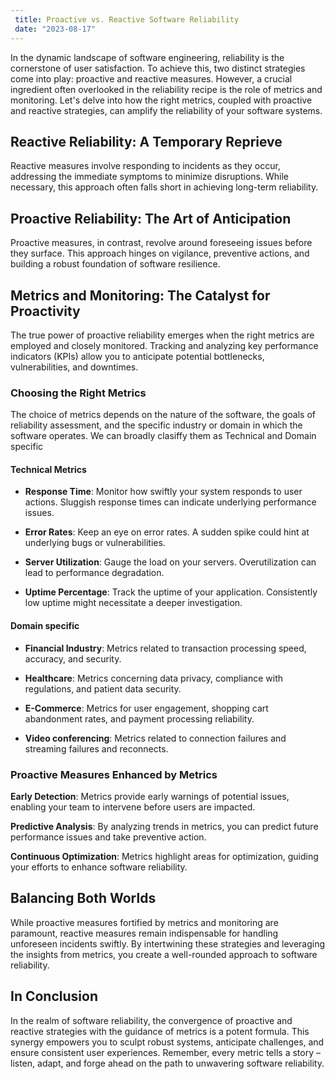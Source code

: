 ```yaml
---
 title: Proactive vs. Reactive Software Reliability
 date: "2023-08-17"
---
```


In the dynamic landscape of software engineering, reliability is the cornerstone of user satisfaction. To achieve this, two distinct strategies come into play: proactive and reactive measures. However, a crucial ingredient often overlooked in the reliability recipe is the role of metrics and monitoring. Let's delve into how the right metrics, coupled with proactive and reactive strategies, can amplify the reliability of your software systems.

## Reactive Reliability: A Temporary Reprieve

Reactive measures involve responding to incidents as they occur, addressing the immediate symptoms to minimize disruptions. While necessary, this approach often falls short in achieving long-term reliability.

## Proactive Reliability: The Art of Anticipation

Proactive measures, in contrast, revolve around foreseeing issues before they surface. This approach hinges on vigilance, preventive actions, and building a robust foundation of software resilience.

## Metrics and Monitoring: The Catalyst for Proactivity

The true power of proactive reliability emerges when the right metrics are employed and closely monitored. Tracking and analyzing key performance indicators (KPIs) allow you to anticipate potential bottlenecks, vulnerabilities, and downtimes.

### Choosing the Right Metrics

The choice of metrics depends on the nature of the software, the goals of reliability assessment, and the specific industry or domain in which the software operates. We can broadly clasiffy them as Technical and Domain specific

#### Technical Metrics

- **Response Time**: Monitor how swiftly your system responds to user actions. Sluggish response times can indicate underlying performance issues.

- **Error Rates**: Keep an eye on error rates. A sudden spike could hint at underlying bugs or vulnerabilities.

- **Server Utilization**: Gauge the load on your servers. Overutilization can lead to performance degradation.

- **Uptime Percentage**: Track the uptime of your application. Consistently low uptime might necessitate a deeper investigation.

#### Domain specific

- **Financial Industry**: Metrics related to transaction processing speed, accuracy, and security.

- **Healthcare**: Metrics concerning data privacy, compliance with regulations, and patient data security.

- **E-Commerce**: Metrics for user engagement, shopping cart abandonment rates, and payment processing reliability.

- **Video conferencing**: Metrics related to connection failures and streaming failures and reconnects.

### Proactive Measures Enhanced by Metrics

**Early Detection**: Metrics provide early warnings of potential issues, enabling your team to intervene before users are impacted.

**Predictive Analysis**: By analyzing trends in metrics, you can predict future performance issues and take preventive action.

**Continuous Optimization**: Metrics highlight areas for optimization, guiding your efforts to enhance software reliability.

## Balancing Both Worlds

While proactive measures fortified by metrics and monitoring are paramount, reactive measures remain indispensable for handling unforeseen incidents swiftly. By intertwining these strategies and leveraging the insights from metrics, you create a well-rounded approach to software reliability.

## In Conclusion

In the realm of software reliability, the convergence of proactive and reactive strategies with the guidance of metrics is a potent formula. This synergy empowers you to sculpt robust systems, anticipate challenges, and ensure consistent user experiences. Remember, every metric tells a story – listen, adapt, and forge ahead on the path to unwavering software reliability.
